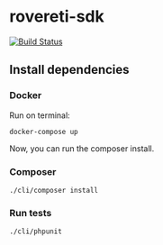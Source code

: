 # rovereti-sdk

[![Build Status](https://travis-ci.org/moveis-simonetti/rovereti-sdk.svg?branch=master)](https://travis-ci.org/moveis-simonetti/rovereti-sdk)

## Install dependencies

### Docker

Run on terminal:

```shell
docker-compose up
```
Now, you can run the composer install.

### Composer

```shell
./cli/composer install
```

### Run tests

```shell
./cli/phpunit
```
